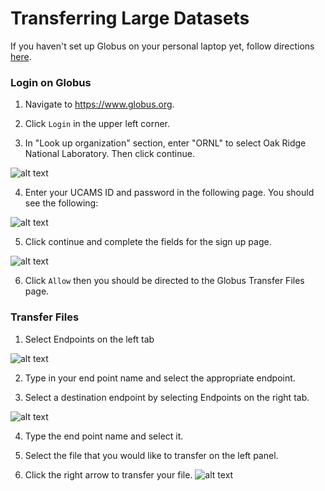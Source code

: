 # Transferring Large Datasets 

If you haven't set up Globus on your personal laptop yet, follow directions [here](https://github.com/whitneylarose/data_catalog/blob/master/docs/globus_setup.mdhttps://github.com/whitneylarose/data_catalog/blob/master/docs/globus_setup.md). 


### Login on Globus

1. Navigate to https://www.globus.org.

2. Click `Login` in the upper left corner.

3. In "Look up organization" section, enter "ORNL" to select Oak Ridge National Laboratory. Then click continue.

![alt text](https://github.com/whitneylarose/data_catalog/blob/master/docs/screenshots/screenshot0.png)

4. Enter your UCAMS ID and password in the following page. You should see the following:

![alt text](https://github.com/whitneylarose/data_catalog/blob/master/docs/screenshots/screenshot1.png)

5. Click continue and complete the fields for the sign up page.

![alt text](https://github.com/whitneylarose/data_catalog/blob/master/docs/screenshots/screenshot2.png)

6. Click `Allow` then you should be directed to the Globus Transfer Files page. 

### Transfer Files

1. Select Endpoints on the left tab 

![alt text](https://github.com/whitneylarose/data_catalog/blob/master/docs/screenshots/endpoint1.png)

2. Type in your end point name and select the appropriate endpoint. 

3. Select a destination endpoint by selecting Endpoints on the 
right tab. 

![alt text](https://github.com/whitneylarose/data_catalog/blob/master/docs/screenshots/endpoint2.png)

4. Type the end point name and select it. 

5. Select the file that you would like to transfer on the left panel. 

6. Click the right arrow to transfer your file. 
![alt text](https://github.com/whitneylarose/data_catalog/blob/master/docs/screenshots/transfer.JPG)

